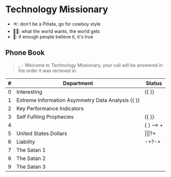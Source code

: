 # Technology Missionary 

* 🪅: don't be a Piñata, go for cowboy style
* 🏴‍☠️: what the world wants, the world gets
* 📙: if enough people believe it, it's true

## Phone Book  
> _ - Welcome to Technology Missionary, your call will be answered in the order it was recieved in.

| # | Department | Status |
| ------- | ------- | ------- |
| 0 | Interesting | {{ }} |
| 1 | Extreme Information Asymmetry Data Analysis {{ }} | |
| 2 | Key Performance Indicators |  |
| 3 | Self Fufiling Prophecies | {{ }} |
| 4 |  | { } --> +|- |
| 5 | United States Dollars | \|\|\|?+ |
| 6 | Liability | -+?-+ |
| 7 | The Satan 1 | |
| 8 | The Satan 2 | |
| 9 | The Satan 3 | |
